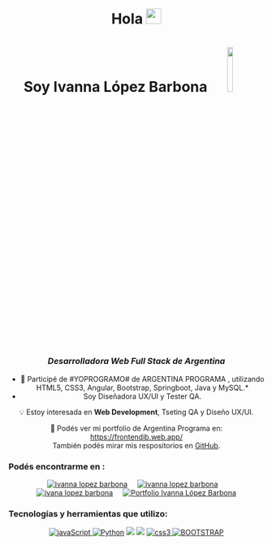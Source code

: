 


<h1 align="center">Hola  <img src="https://github.com/TheDudeThatCode/TheDudeThatCode/blob/master/Assets/Hi.gif" width="30px">

<h1 align="center">Soy Ivanna López Barbona <a href="#"><img width="15%" height="auto" text-align="center" src="http://www.gifss.es/informatica/informaticos/chica-ordenador.gif" height="10px"/></a></h1> 
<h3 align="center"><i>Desarrolladora Web Full Stack de Argentina</i></h3> 


<!--Contador de visitas-->
<p></p>
<p></p>


<div align="center">


- 🚀 Participé de #YOPROGRAMO# de ARGENTINA PROGRAMA , utilizando HTML5, CSS3, Angular, Bootstrap, Springboot, Java y MySQL.*
- Soy Diseñadora UX/UI y Tester QA.

💡 Estoy interesada en **Web Development**, Tseting QA y Diseño UX/UI.

💼 Podés ver mi portfolio de Argentina Programa en: https://frontendib.web.app/ <br> También podés mirar mis respositorios en [GitHub](https://github.com/Ivanna49?tab=repositories).

<h3 align="left">Podés encontrarme en :</h3>
<p align="left">
  <p align="center">
  <a target="_blank" href="https://www.linkedin.com/in/ivanna-lopez-barbona/"><img src="https://img.shields.io/badge/linkedin-%230077B5.svg?&style=for-the-badge&logo=linkedin&logoColor=white" alt="ivanna lopez barbona" /></a>&nbsp;&nbsp;&nbsp;&nbsp;
  <a href="mailto:ivibarbona@gmail.com"><img src="https://img.shields.io/badge/gmail-%23D14836.svg?&style=for-the-badge&logo=gmail&logoColor=white" alt="ivanna lopez barbona" /></a>&nbsp;&nbsp;&nbsp;&nbsp;
    <a href="https://github.com/Ivanna49" target="_blank"><img src="https://img.shields.io/badge/GitHub-%23181717?style=for-the-badge&logo=GitHub&logoColor=white" alt="ivana lopez barbona" /></a>&nbsp;&nbsp;&nbsp;&nbsp;
    <a  href="https://frontendib.web.app/" target="_blank"  align="left"><img src="https://img.shields.io/badge/-MI PORTFOLIO-orange?style=for-the-badge" alt="Portfolio Ivanna López Barbona"/></a>
</p>
</p>

<h3 align="left">Tecnologías y herramientas que utilizo:</h3>

<p align="center"> 
<!–– JAVASCRIPT ––>
<a href=https://developer.mozilla.org/en-US/docs/Web/JavaScript" target="_blank" data-bs-toggle="tooltip" title="JavaScript"> <img src="https://img.shields.io/badge/JavaScript-323330?style=for-the-badge&logo=javascript&logoColor=F7DF1E" alt="javaScript"/> </a>
<!–– PYTHON ––>
  <a href="https://www.python.org/" target="_blank" data-bs-toggle="tooltip" title="Python"> <img src="https://img.shields.io/badge/Python-FFD43B?style=for-the-badge&logo=python&logoColor=blue" alt="Python"/></a>
<!-- MYSQL -->
<a href="https://www.mysql.com/" alt="MYSQL" data-bs-toggle="tooltip" title="MYSQL" ><img src= "https://img.shields.io/badge/MySQL-005C84?style=for-the-badge&logo=mysql&logoColor=white" /></a>
<!-- HTML -->
<a href="https://developer.mozilla.org/es/docs/Web/HTML" alt="HTML5" data-bs-toggle="tooltip" title="HTML" ><img src= "https://img.shields.io/badge/HTML5-E34F26?style=for-the-badge&logo=html5&logoColor=white" /></a>
<!–– CSS ––>
<a href="https://www.w3schools.com/css/" target="_blank" data-bs-toggle="tooltip" title="CSS3"> <img src="https://img.shields.io/badge/CSS3-1572B6?style=for-the-badge&logo=css3&logoColor=white" alt="css3"/> </a>
<!–– BOOTSTRAP ––>
<a href="https://getbootstrap.com/docs/5.0/getting-started/introduction/" target="_blank" data-bs-toggle="tooltip" title="BOOTSTRAP"> <img src="https://img.shields.io/badge/Bootstrap-563D7C?style=for-the-badge&logo=bootstrap&logoColor=white" alt="BOOTSTRAP"/></a>

  

